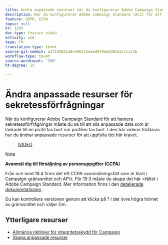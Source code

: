 ```yaml
---
title: Ändra anpassade resurser när du konfigurerar Adobe Campaign Standard (ACS) för sekretessförfrågningar
description: När du konfigurerar Adobe Campaign Standard (ACS) för att hantera sekretessförfrågningar måste du se till att alla anpassade data som är länkade till en profil tas bort när profilen tas bort. I den här videon förklaras hur du ändrar anpassade resurser för att uppfylla det här kravet.
feature: GDPR, CCPA
topic: null
kt: 1243
doc-type: feature video
activity: use
team: TM
translation-type: tm+mt
source-git-commit: a2f194821a9ce06272eaed979ee2d8c62cccac2b
workflow-type: tm+mt
source-wordcount: '199'
ht-degree: 1%

---
```



# Ändra anpassade resurser för sekretessförfrågningar

När du konfigurerar Adobe Campaign Standard för att hantera sekretessförfrågningar måste du se till att alla anpassade data som är länkade till en profil tas bort när profilen tas bort. I den här videon förklaras hur du ändrar anpassade resurser för att uppfylla det här kravet.

>[!VIDEO](https://video.tv.adobe.com/v/23326?quality=12)

>[!NOTE]
>
>**Avanmäl dig till försäljning av personuppgifter (CCPA)**
>
>Från och med 19.4 finns det ett CCPA-avanmälningsfält som är klart i Campaign-gränssnittet och API:t. För 19.3 måste du skapa det här >fältet i Adobe Campaign Standard. Mer information finns i den [detaljerade dokumentationen](https://helpx.adobe.com/campaign/kb/acs-privacy.html#ccpa) .
>
> Du kan kontrollera versionen genom att klicka på ? i det övre högra hörnet av gränssnittet och väljer Om.

## Ytterligare resurser

* [Allmänna riktlinjer för integritetsskydd för Campaign](https://helpx.adobe.com/campaign/kb/campaign-privacy-overview.html)
* [Skapa anpassade resurser](/help/managing-processes-and-data/custom-resources/creating-custom-resources.md)
